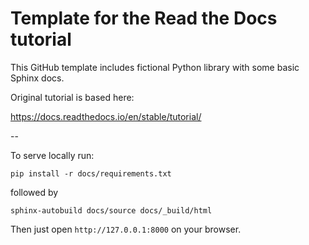 Template for the Read the Docs tutorial
=======================================

This GitHub template includes fictional Python library
with some basic Sphinx docs.

Original tutorial is based here:

https://docs.readthedocs.io/en/stable/tutorial/

--

To serve locally run:

`pip install -r docs/requirements.txt`

followed by

`sphinx-autobuild docs/source docs/_build/html`

Then just open `http://127.0.0.1:8000` on your browser.



